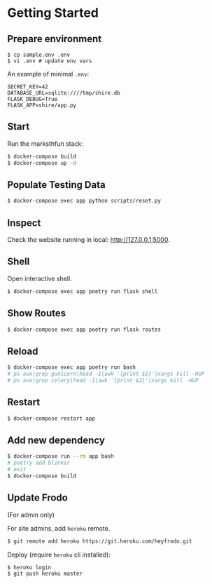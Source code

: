 # Getting Started

## Prepare environment

```
$ cp sample.env .env
$ vi .env # update env vars
```

An example of minimal `.env`:

```
SECRET_KEY=42
DATABASE_URL=sqlite:////tmp/shire.db
FLASK_DEBUG=True
FLASK_APP=shire/app.py
```

## Start

Run the marksthfun stack:

```bash
$ docker-compose build
$ docker-compose up -d
```

## Populate Testing Data

```bash
$ docker-compose exec app python scripts/reset.py
```

## Inspect

Check the website running in local: <http://127.0.0.1:5000>.

## Shell

Open interactive shell.

```bash
$ docker-compose exec app poetry run flask shell
```

## Show Routes

```bash
$ docker-compose exec app poetry run flask routes
```

## Reload

```bash
$ docker-compose exec app poetry run bash
# ps aux|grep gunicorn|head -1|awk '{print $2}'|xargs kill -HUP
# ps aux|grep celery|head -1|awk '{print $2}'|xargs kill -HUP
```

## Restart

```bash
$ docker-compose restart app
```

## Add new dependency

```bash
$ docker-compose run --rm app bash
# poetry add blinker
# exit
$ docker-compose build
```

## Update Frodo

(For admin only)

For site admins, add `heroku` remote.

```bash
$ git remote add heroku https://git.heroku.com/heyfrodo.git
```

Deploy (require `heroku` cli installed):

```bash
$ heroku login
$ git push heroku master
```
